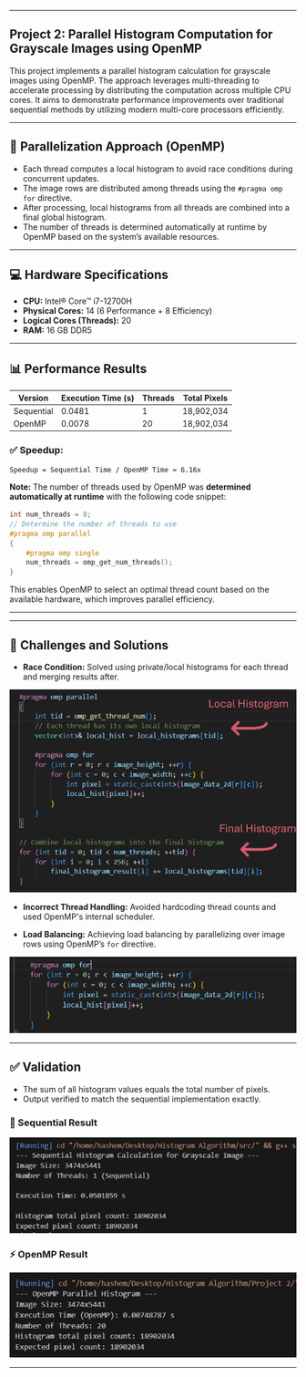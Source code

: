 
---

## Project 2: Parallel Histogram Computation for Grayscale Images using OpenMP

This project implements a parallel histogram calculation for grayscale images using OpenMP. The approach leverages multi-threading to accelerate processing by distributing the computation across multiple CPU cores. It aims to demonstrate performance improvements over traditional sequential methods by utilizing modern multi-core processors efficiently.

---

## 🔧 Parallelization Approach (OpenMP)

* Each thread computes a local histogram to avoid race conditions during concurrent updates.
* The image rows are distributed among threads using the `#pragma omp for` directive.
* After processing, local histograms from all threads are combined into a final global histogram.
* The number of threads is determined automatically at runtime by OpenMP based on the system’s available resources.



---

## 💻 Hardware Specifications

- **CPU:** Intel® Core™ i7-12700H
- **Physical Cores:** 14 (6 Performance + 8 Efficiency)
- **Logical Cores (Threads):** 20
- **RAM:** 16 GB DDR5

---

## 📊 Performance Results

| Version         | Execution Time (s) | Threads | Total Pixels |
| --------------- | ------------------ | ------- | ------------ |
| Sequential      | 0.0481             | 1       | 18,902,034   |
| OpenMP          | 0.0078             | 20      | 18,902,034   |

### ✅ Speedup:

```text
Speedup = Sequential Time / OpenMP Time ≈ 6.16x
```
**Note:**
The number of threads used by OpenMP was **determined automatically at runtime** with the following code snippet:

```cpp
int num_threads = 0;
// Determine the number of threads to use
#pragma omp parallel
{
    #pragma omp single
    num_threads = omp_get_num_threads();
}
```

This enables OpenMP to select an optimal thread count based on the available hardware, which improves parallel efficiency.

---
---

## 🧩 Challenges and Solutions

* **Race Condition:** Solved using private/local histograms for each thread and merging results after.
  
![](Project%202/screenshots/local_his.PNG)

* **Incorrect Thread Handling:** Avoided hardcoding thread counts and used OpenMP's internal scheduler.
  
* **Load Balancing:** Achieving load balancing by parallelizing over image rows using OpenMP’s `for` directive.

![](Project%202/screenshots/Load%20Balancing.png)

---

## ✅ Validation

* The sum of all histogram values equals the total number of pixels.
* Output verified to match the sequential implementation exactly.

### 🐢 Sequential Result
![Sequential Result](Project%202/screenshots/Sequential_result.png)

### ⚡ OpenMP Result
![OpenMP Result](Project%202/screenshots/OpenMp_result.png)

---







